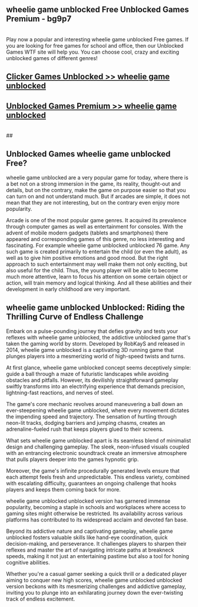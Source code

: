 ## wheelie game unblocked Free Unblocked Games Premium - bg9p7 <br>
<br>
Play now a popular and interesting wheelie game unblocked Free games. If you are looking for free games for school and office, then our Unblocked Games WTF site will help you. You can choose cool, crazy and exciting unblocked games of different genres!


##  [Clicker Games Unblocked >> wheelie game unblocked](http://freeplayer.one?title=wheelie_game_unblocked&ref=05)

##  [Unblocked Games Premium >> wheelie game unblocked](http://freeplayer.one?title=wheelie_game_unblocked&ref=05)
  <br>
  ##



## Unblocked Games wheelie game unblocked Free?

wheelie game unblocked are a very popular game for today, where there is a bet not on a strong immersion in the game, its reality, thought-out and details, but on the contrary, make the game on purpose easier so that you can turn on and not understand much. But if arcades are simple, it does not mean that they are not interesting, but on the contrary even enjoy more popularity.

Arcade is one of the most popular game genres. It acquired its prevalence through computer games as well as entertainment for consoles. With the advent of mobile modern gadgets (tablets and smartphones) there appeared and corresponding games of this genre, no less interesting and fascinating. For example wheelie game unblocked unblocked 76 game. Any such game is created primarily to entertain the child (or even the adult), as well as to give him positive emotions and good mood. But the right approach to such entertainment may well make them not only exciting, but also useful for the child. Thus, the young player will be able to become much more attentive, learn to focus his attention on some certain object or action, will train memory and logical thinking. And all these abilities and their development in early childhood are very important.

##  wheelie game unblocked Unblocked: Riding the Thrilling Curve of Endless Challenge

Embark on a pulse-pounding journey that defies gravity and tests your reflexes with wheelie game unblocked, the addictive unblocked game that's taken the gaming world by storm. Developed by RobKayS and released in 2014, wheelie game unblocked is a captivating 3D running game that plunges players into a mesmerizing world of high-speed twists and turns.

At first glance, wheelie game unblocked concept seems deceptively simple: guide a ball through a maze of futuristic landscapes while avoiding obstacles and pitfalls. However, its devilishly straightforward gameplay swiftly transforms into an electrifying experience that demands precision, lightning-fast reactions, and nerves of steel.

The game's core mechanic revolves around maneuvering a ball down an ever-steepening wheelie game unblocked, where every movement dictates the impending speed and trajectory. The sensation of hurtling through neon-lit tracks, dodging barriers and jumping chasms, creates an adrenaline-fueled rush that keeps players glued to their screens.

What sets wheelie game unblocked apart is its seamless blend of minimalist design and challenging gameplay. The sleek, neon-infused visuals coupled with an entrancing electronic soundtrack create an immersive atmosphere that pulls players deeper into the games hypnotic grip.

Moreover, the game's infinite procedurally generated levels ensure that each attempt feels fresh and unpredictable. This endless variety, combined with escalating difficulty, guarantees an ongoing challenge that hooks players and keeps them coming back for more.

wheelie game unblocked unblocked version has garnered immense popularity, becoming a staple in schools and workplaces where access to gaming sites might otherwise be restricted. Its availability across various platforms has contributed to its widespread acclaim and devoted fan base.

Beyond its addictive nature and captivating gameplay, wheelie game unblocked fosters valuable skills like hand-eye coordination, quick decision-making, and perseverance. It challenges players to sharpen their reflexes and master the art of navigating intricate paths at breakneck speeds, making it not just an entertaining pastime but also a tool for honing cognitive abilities.

Whether you're a casual gamer seeking a quick thrill or a dedicated player aiming to conquer new high scores, wheelie game unblocked unblocked version beckons with its mesmerizing challenges and addictive gameplay, inviting you to plunge into an exhilarating journey down the ever-twisting track of endless excitement.